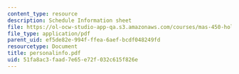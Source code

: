 ```yaml
---
content_type: resource
description: Schedule Information sheet
file: https://ol-ocw-studio-app-qa.s3.amazonaws.com/courses/mas-450-holographic-imaging-spring-2003/51fa8ac3faad7e65e72f032c615f826e_personalinfo.pdf
file_type: application/pdf
parent_uid: ef5de82e-994f-ffea-6aef-bcdf048249fd
resourcetype: Document
title: personalinfo.pdf
uid: 51fa8ac3-faad-7e65-e72f-032c615f826e
---
```

